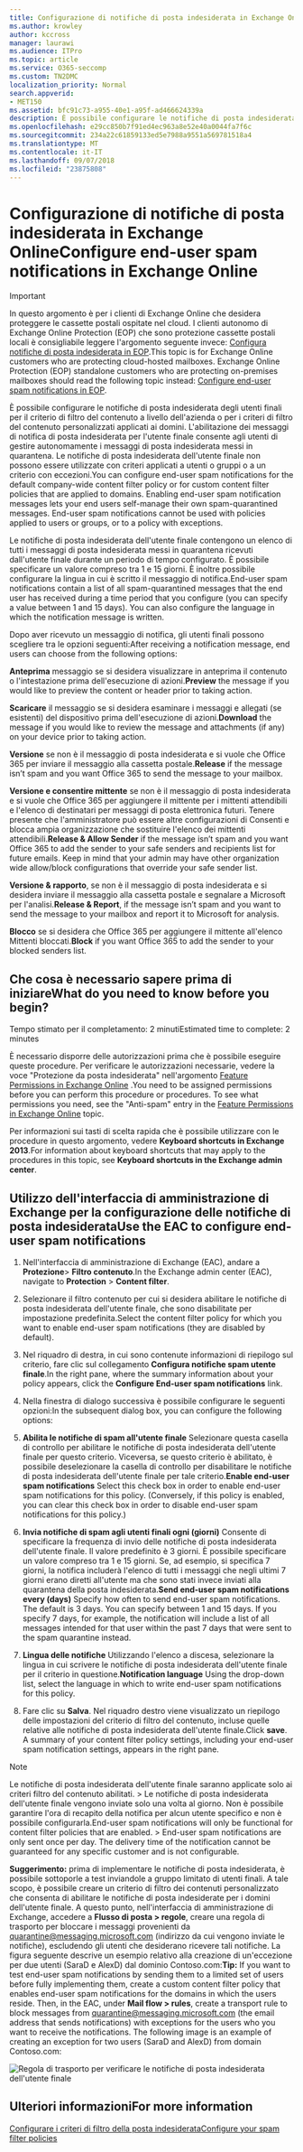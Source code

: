 ```yaml
---
title: Configurazione di notifiche di posta indesiderata in Exchange Online
ms.author: krowley
author: kccross
manager: laurawi
ms.audience: ITPro
ms.topic: article
ms.service: O365-seccomp
ms.custom: TN2DMC
localization_priority: Normal
search.appverid:
- MET150
ms.assetid: bfc91c73-a955-40e1-a95f-ad466624339a
description: È possibile configurare le notifiche di posta indesiderata degli utenti finali per il criterio di filtro del contenuto a livello dell'azienda o per i criteri di filtro del contenuto personalizzati applicati ai domini.
ms.openlocfilehash: e29cc850b7f91ed4ec963a8e52e40a0044fa7f6c
ms.sourcegitcommit: 234a22c61859133ed5e7988a9551a569781518a4
ms.translationtype: MT
ms.contentlocale: it-IT
ms.lasthandoff: 09/07/2018
ms.locfileid: "23875808"
---
```

# <a name="configure-end-user-spam-notifications-in-exchange-online"></a><span data-ttu-id="ba867-103">Configurazione di notifiche di posta indesiderata in Exchange Online</span><span class="sxs-lookup"><span data-stu-id="ba867-103">Configure end-user spam notifications in Exchange Online</span></span>

> [!IMPORTANT]
> <span data-ttu-id="ba867-p101">In questo argomento è per i clienti di Exchange Online che desidera proteggere le cassette postali ospitate nel cloud. I clienti autonomo di Exchange Online Protection (EOP) che sono protezione cassette postali locali è consigliabile leggere l'argomento seguente invece: [Configura notifiche di posta indesiderata in EOP](configure-end-user-spam-notifications-in-eop.md).</span><span class="sxs-lookup"><span data-stu-id="ba867-p101">This topic is for Exchange Online customers who are protecting cloud-hosted mailboxes. Exchange Online Protection (EOP) standalone customers who are protecting on-premises mailboxes should read the following topic instead: [Configure end-user spam notifications in EOP](configure-end-user-spam-notifications-in-eop.md).</span></span> 
  
<span data-ttu-id="ba867-p102">È possibile configurare le notifiche di posta indesiderata degli utenti finali per il criterio di filtro del contenuto a livello dell'azienda o per i criteri di filtro del contenuto personalizzati applicati ai domini. L'abilitazione dei messaggi di notifica di posta indesiderata per l'utente finale consente agli utenti di gestire autonomamente i messaggi di posta indesiderata messi in quarantena. Le notifiche di posta indesiderata dell'utente finale non possono essere utilizzate con criteri applicati a utenti o gruppi o a un criterio con eccezioni.</span><span class="sxs-lookup"><span data-stu-id="ba867-p102">You can configure end-user spam notifications for the default company-wide content filter policy or for custom content filter policies that are applied to domains. Enabling end-user spam notification messages lets your end users self-manage their own spam-quarantined messages. End-user spam notifications cannot be used with policies applied to users or groups, or to a policy with exceptions.</span></span>
  
<span data-ttu-id="ba867-p103">Le notifiche di posta indesiderata dell'utente finale contengono un elenco di tutti i messaggi di posta indesiderata messi in quarantena ricevuti dall'utente finale durante un periodo di tempo configurato. È possibile specificare un valore compreso tra 1 e 15 giorni. È inoltre possibile configurare la lingua in cui è scritto il messaggio di notifica.</span><span class="sxs-lookup"><span data-stu-id="ba867-p103">End-user spam notifications contain a list of all spam-quarantined messages that the end user has received during a time period that you configure (you can specify a value between 1 and 15 days). You can also configure the language in which the notification message is written.</span></span>
  
<span data-ttu-id="ba867-111">Dopo aver ricevuto un messaggio di notifica, gli utenti finali possono scegliere tra le opzioni seguenti:</span><span class="sxs-lookup"><span data-stu-id="ba867-111">After receiving a notification message, end users can choose from the following options:</span></span>

<span data-ttu-id="ba867-112">**Anteprima** messaggio se si desidera visualizzare in anteprima il contenuto o l'intestazione prima dell'esecuzione di azioni.</span><span class="sxs-lookup"><span data-stu-id="ba867-112">**Preview** the message if you would like to preview the content or header prior to taking action.</span></span>

<span data-ttu-id="ba867-113">**Scaricare** il messaggio se si desidera esaminare i messaggi e allegati (se esistenti) del dispositivo prima dell'esecuzione di azioni.</span><span class="sxs-lookup"><span data-stu-id="ba867-113">**Download** the message if you would like to review the message and attachments (if any) on your device prior to taking action.</span></span>

<span data-ttu-id="ba867-114">**Versione** se non è il messaggio di posta indesiderata e si vuole che Office 365 per inviare il messaggio alla cassetta postale.</span><span class="sxs-lookup"><span data-stu-id="ba867-114">**Release** if the message isn’t spam and you want Office 365 to send the message to your mailbox.</span></span>

<span data-ttu-id="ba867-p104">**Versione e consentire mittente** se non è il messaggio di posta indesiderata e si vuole che Office 365 per aggiungere il mittente per i mittenti attendibili e l'elenco di destinatari per messaggi di posta elettronica futuri. Tenere presente che l'amministratore può essere altre configurazioni di Consenti e blocca ampia organizzazione che sostituire l'elenco dei mittenti attendibili.</span><span class="sxs-lookup"><span data-stu-id="ba867-p104">**Release & Allow Sender** if the message isn’t spam and you want Office 365 to add the sender to your safe senders and recipients list for future emails. Keep in mind that your admin may have other organization wide allow/block configurations that override your safe sender list.</span></span>

<span data-ttu-id="ba867-117">**Versione & rapporto**, se non è il messaggio di posta indesiderata e si desidera inviare il messaggio alla cassetta postale e segnalare a Microsoft per l'analisi.</span><span class="sxs-lookup"><span data-stu-id="ba867-117">**Release & Report**, if the message isn’t spam and you want to send the message to your mailbox and report it to Microsoft for analysis.</span></span>

<span data-ttu-id="ba867-118">**Blocco** se si desidera che Office 365 per aggiungere il mittente all'elenco Mittenti bloccati.</span><span class="sxs-lookup"><span data-stu-id="ba867-118">**Block** if you want Office 365 to add the sender to your blocked senders list.</span></span>
  
## <a name="what-do-you-need-to-know-before-you-begin"></a><span data-ttu-id="ba867-119">Che cosa è necessario sapere prima di iniziare</span><span class="sxs-lookup"><span data-stu-id="ba867-119">What do you need to know before you begin?</span></span>

<span data-ttu-id="ba867-120">Tempo stimato per il completamento: 2 minuti</span><span class="sxs-lookup"><span data-stu-id="ba867-120">Estimated time to complete: 2 minutes</span></span>
  
<span data-ttu-id="ba867-p105">È necessario disporre delle autorizzazioni prima che è possibile eseguire queste procedure. Per verificare le autorizzazioni necessarie, vedere la voce "Protezione da posta indesiderata" nell'argomento [Feature Permissions in Exchange Online](http://technet.microsoft.com/library/15073ce1-0917-403b-8839-02a2ebc96e16.aspx) .</span><span class="sxs-lookup"><span data-stu-id="ba867-p105">You need to be assigned permissions before you can perform this procedure or procedures. To see what permissions you need, see the "Anti-spam" entry in the [Feature Permissions in Exchange Online](http://technet.microsoft.com/library/15073ce1-0917-403b-8839-02a2ebc96e16.aspx) topic.</span></span> 
  
<span data-ttu-id="ba867-123">Per informazioni sui tasti di scelta rapida che è possibile utilizzare con le procedure in questo argomento, vedere **Keyboard shortcuts in Exchange 2013**.</span><span class="sxs-lookup"><span data-stu-id="ba867-123">For information about keyboard shortcuts that may apply to the procedures in this topic, see **Keyboard shortcuts in the Exchange admin center**.</span></span>
  
## <a name="use-the-eac-to-configure-end-user-spam-notifications"></a><span data-ttu-id="ba867-124">Utilizzo dell'interfaccia di amministrazione di Exchange per la configurazione delle notifiche di posta indesiderata</span><span class="sxs-lookup"><span data-stu-id="ba867-124">Use the EAC to configure end-user spam notifications</span></span>

1. <span data-ttu-id="ba867-125">Nell'interfaccia di amministrazione di Exchange (EAC), andare a **Protezione**\> **Filtro contenuto**.</span><span class="sxs-lookup"><span data-stu-id="ba867-125">In the Exchange admin center (EAC), navigate to **Protection** \> **Content filter**.</span></span>
    
2. <span data-ttu-id="ba867-126">Selezionare il filtro contenuto per cui si desidera abilitare le notifiche di posta indesiderata dell'utente finale, che sono disabilitate per impostazione predefinita.</span><span class="sxs-lookup"><span data-stu-id="ba867-126">Select the content filter policy for which you want to enable end-user spam notifications (they are disabled by default).</span></span>
    
3. <span data-ttu-id="ba867-127">Nel riquadro di destra, in cui sono contenute informazioni di riepilogo sul criterio, fare clic sul collegamento **Configura notifiche spam utente finale**.</span><span class="sxs-lookup"><span data-stu-id="ba867-127">In the right pane, where the summary information about your policy appears, click the **Configure End-user spam notifications** link.</span></span> 
    
4. <span data-ttu-id="ba867-128">Nella finestra di dialogo successiva è possibile configurare le seguenti opzioni:</span><span class="sxs-lookup"><span data-stu-id="ba867-128">In the subsequent dialog box, you can configure the following options:</span></span>
    
1. <span data-ttu-id="ba867-p106">**Abilita le notifiche di spam all'utente finale** Selezionare questa casella di controllo per abilitare le notifiche di posta indesiderata dell'utente finale per questo criterio. Viceversa, se questo criterio è abilitato, è possibile deselezionare la casella di controllo per disabilitare le notifiche di posta indesiderata dell'utente finale per tale criterio.</span><span class="sxs-lookup"><span data-stu-id="ba867-p106">**Enable end-user spam notifications** Select this check box in order to enable end-user spam notifications for this policy. (Conversely, if this policy is enabled, you can clear this check box in order to disable end-user spam notifications for this policy.)</span></span> 
    
2. <span data-ttu-id="ba867-p107">**Invia notifiche di spam agli utenti finali ogni (giorni)** Consente di specificare la frequenza di invio delle notifiche di posta indesiderata dell'utente finale. Il valore predefinito è 3 giorni. È possibile specificare un valore compreso tra 1 e 15 giorni. Se, ad esempio, si specifica 7 giorni, la notifica includerà l'elenco di tutti i messaggi che negli ultimi 7 giorni erano diretti all'utente ma che sono stati invece inviati alla quarantena della posta indesiderata.</span><span class="sxs-lookup"><span data-stu-id="ba867-p107">**Send end-user spam notifications every (days)** Specify how often to send end-user spam notifications. The default is 3 days. You can specify between 1 and 15 days. If you specify 7 days, for example, the notification will include a list of all messages intended for that user within the past 7 days that were sent to the spam quarantine instead.</span></span> 
    
3. <span data-ttu-id="ba867-135">**Lingua delle notifiche** Utilizzando l'elenco a discesa, selezionare la lingua in cui scrivere le notifiche di posta indesiderata dell'utente finale per il criterio in questione.</span><span class="sxs-lookup"><span data-stu-id="ba867-135">**Notification language** Using the drop-down list, select the language in which to write end-user spam notifications for this policy.</span></span> 
    
5. <span data-ttu-id="ba867-p108">Fare clic su **Salva**. Nel riquadro destro viene visualizzato un riepilogo delle impostazioni del criterio di filtro del contenuto, incluse quelle relative alle notifiche di posta indesiderata dell'utente finale.</span><span class="sxs-lookup"><span data-stu-id="ba867-p108">Click **save**. A summary of your content filter policy settings, including your end-user spam notification settings, appears in the right pane.</span></span>
    
> [!NOTE]
>  <span data-ttu-id="ba867-p109">Le notifiche di posta indesiderata dell'utente finale saranno applicate solo ai criteri filtro del contenuto abilitati. >  Le notifiche di posta indesiderata dell'utente finale vengono inviate solo una volta al giorno. Non è possibile garantire l'ora di recapito della notifica per alcun utente specifico e non è possibile configurarla.</span><span class="sxs-lookup"><span data-stu-id="ba867-p109">End-user spam notifications will only be functional for content filter policies that are enabled. >  End-user spam notifications are only sent once per day. The delivery time of the notification cannot be guaranteed for any specific customer and is not configurable.</span></span> 
  
 <span data-ttu-id="ba867-p110">**Suggerimento:** prima di implementare le notifiche di posta indesiderata, è possibile sottoporle a test inviandole a gruppo limitato di utenti finali. A tale scopo, è possibile creare un criterio di filtro dei contenuti personalizzato che consenta di abilitare le notifiche di posta indesiderate per i domini dell'utente finale. A questo punto, nell'interfaccia di amministrazione di Exchange, accedere a **Flusso di posta \> regole**, creare una regola di trasporto per bloccare i messaggi provenienti da quarantine@messaging.microsoft.com (indirizzo da cui vengono inviate le notifiche), escludendo gli utenti che desiderano ricevere tali notifiche. La figura seguente descrive un esempio relativo alla creazione di un'eccezione per due utenti (SaraD e AlexD) dal dominio Contoso.com:</span><span class="sxs-lookup"><span data-stu-id="ba867-p110">**Tip:** If you want to test end-user spam notifications by sending them to a limited set of users before fully implementing them, create a custom content filter policy that enables end-user spam notifications for the domains in which the users reside. Then, in the EAC, under **Mail flow \> rules**, create a transport rule to block messages from quarantine@messaging.microsoft.com (the email address that sends notifications) with exceptions for the users who you want to receive the notifications. The following image is an example of creating an exception for two users (SaraD and AlexD) from domain Contoso.com:</span></span> 
  
![Regola di trasporto per verificare le notifiche di posta indesiderata dell'utente finale](media/EOP-ESN-testspecificusers.jpg)
  
## <a name="for-more-information"></a><span data-ttu-id="ba867-145">Ulteriori informazioni</span><span class="sxs-lookup"><span data-stu-id="ba867-145">For more information</span></span>

[<span data-ttu-id="ba867-146">Configurare i criteri di filtro della posta indesiderata</span><span class="sxs-lookup"><span data-stu-id="ba867-146">Configure your spam filter policies</span></span>](configure-your-spam-filter-policies.md)
  
